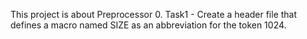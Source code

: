 This project is about Preprocessor
0. Task1 - Create a header file that defines a macro named SIZE as an abbreviation for the token 1024.
